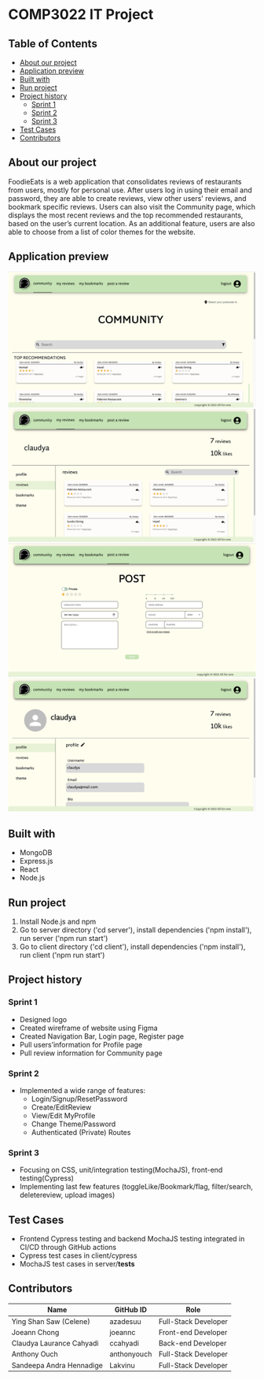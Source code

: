 # COMP3022 IT Project

## Table of Contents
- [About our project](#about-our-project)
- [Application preview](#application-preview)
- [Built with](#built-with)
- [Run project](#run-project)
- [Project history](#project-history)
  * [Sprint 1](#sprint-1)
  * [Sprint 2](#sprint-2)
  * [Sprint 3](#sprint-3)
- [Test Cases](#test-cases)
- [Contributors](#contributors)

## About our project
FoodieEats is a web application that consolidates reviews of restaurants from users, mostly for personal use. After users log in using their email and password, they are able to create reviews, view other users' reviews, and bookmark specific reviews. Users can also visit the Community page, which displays the most recent reviews and the top recommended restaurants, based on the user’s current location. As an additional feature, users are also able to choose from a list of color themes for the website.

## Application preview
![alt text](images/community.png)
![alt text](images/my-reviews.png)
![alt text](images/post-a-review.png)
![alt text](images/profile.png)

## Built with
- MongoDB
- Express.js
- React
- Node.js

## Run project
1. Install Node.js and npm
2. Go to server directory ('cd server'), install dependencies ('npm install'), run server ('npm run start')
3. Go to client directory ('cd client'), install dependencies ('npm install'), run client ('npm run start')

## Project history
### Sprint 1
- Designed logo
- Created wireframe of website using Figma
- Created Navigation Bar, Login page, Register page
- Pull users’information for Profile page
- Pull review information for Community page

### Sprint 2
- Implemented a wide range of features:
  - Login/Signup/ResetPassword
  - Create/EditReview
  - View/Edit MyProfile
  - Change Theme/Password
  - Authenticated (Private) Routes

### Sprint 3
- Focusing on CSS, unit/integration testing(MochaJS), front-end testing(Cypress)
- Implementing last few features (toggleLike/Bookmark/flag, filter/search, deletereview, upload images)

## Test Cases
- Frontend Cypress testing and backend MochaJS testing integrated in CI/CD through GitHub actions
- Cypress test cases in client/cypress
- MochaJS test cases in server/__tests__

## Contributors
| Name                     	| GitHub ID   	| Role                 	|
|--------------------------	|-------------	|----------------------	|
| Ying Shan Saw (Celene)   	| azadesuu    	| Full-Stack Developer 	|
| Joeann Chong             	| joeannc     	| Front-end Developer  	|
| Claudya Laurance Cahyadi 	| ccahyadi    	| Back-end Developer   	|
| Anthony Ouch             	| anthonyouch 	| Full-Stack Developer 	|
| Sandeepa Andra Hennadige 	| Lakvinu     	| Full-Stack Developer 	|
